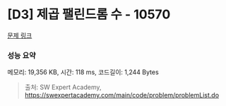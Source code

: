 # [D3] 제곱 팰린드롬 수 - 10570 

[문제 링크](https://swexpertacademy.com/main/code/problem/problemDetail.do?contestProbId=AXO72aaqPrcDFAXS) 

### 성능 요약

메모리: 19,356 KB, 시간: 118 ms, 코드길이: 1,244 Bytes



> 출처: SW Expert Academy, https://swexpertacademy.com/main/code/problem/problemList.do